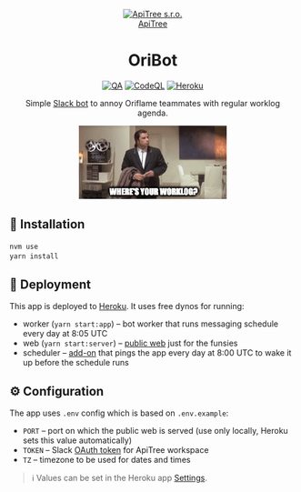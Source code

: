 <p align="center">
<a href="https://github.com/ApiTreeCZ">
<img alt="ApiTree s.r.o." src="https://www.apitree.cz/static/images/logo-header.svg" width="120" />
<br>
ApiTree
</a>
</p>
<h1 align="center">OriBot</h1>

<p align="center">
<a href="https://github.com/rozsival/oribot/actions/workflows/qa.yml"><img alt="QA" src="https://github.com/rozsival/oribot/actions/workflows/qa.yml/badge.svg"></a>
<a href="https://github.com/rozsival/oribot/actions/workflows/codeql.yml"><img alt="CodeQL" src="https://github.com/rozsival/oribot/actions/workflows/codeql.yml/badge.svg"></a>
<a href="https://dashboard.heroku.com/apps/apitree-oribot/activity"><img alt="Heroku" src="https://pyheroku-badge.herokuapp.com/?app=apitree-oribot"></a>
</p>

<p align="center">
Simple <a href="https://api.slack.com/apps/A0422H11QKS">Slack bot</a> to annoy Oriflame teammates with regular worklog agenda.
</p>

<p align="center">
<img alt="Where's your worklog?" src="./public/wheres-your-worklog.gif">
</p>

## 💾 Installation

```bash
nvm use
yarn install
```

## 🚀 Deployment

This app is deployed to [Heroku](https://dashboard.heroku.com/apps/apitree-oribot). It uses free dynos for running:

- worker (`yarn start:app`) – bot worker that runs messaging schedule every day at 8:05 UTC
- web (`yarn start:server`) – [public web](https://apitree-oribot.herokuapp.com) just for the funsies
- scheduler – [add-on](https://dashboard.heroku.com/apps/apitree-oribot/scheduler) that pings the app every day at 8:00
  UTC to wake it up before the schedule runs

## ⚙️ Configuration

The app uses `.env` config which is based on `.env.example`:

- `PORT` – port on which the public web is served (use only locally, Heroku sets this value automatically)
- `TOKEN` – Slack [OAuth token](https://api.slack.com/apps/A0422H11QKS/oauth?) for ApiTree workspace
- `TZ` – timezone to be used for dates and times

> ℹ️ Values can be set in the Heroku app [Settings](https://dashboard.heroku.com/apps/apitree-oribot/settings).
